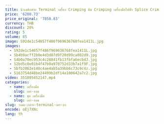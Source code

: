 ```yaml
---
title: นิวเมติกสาย Terminal เครื่อง Crimping คีม Crimping เครื่องมือไฟฟ้า Splice Crimp Connector อุปกรณ์สายไฟอัตโนมัติ
price: '6280.73'
price_original: '7850.83'
currency: THB
discount: 20%
rating: 5
volume: 85
image: S92de1c54657f486f969636768fea1411L.jpg
images:
  - S92de1c54657f486f969636768fea1411L.jpg
  - Sb4b9acff2b0e4d3d87d9f20d99ca002d9.jpg
  - S4b0a70ec953c4c28841fb13fbfa6ecbdJ.jpg
  - S2bd5c0e01b4f47b0a970752d33b7a1f9F.jpg
  - Sbfb2062e148c4ae4ab5a39bb6c73c9c4z.jpg
  - S163754d48be24499b2df14a100642a7c2.jpg
video: 351805452147.mp4
categories:
  - name: เครื่องมือ
    slug: เคร-องม
  - name: ชุด เครื่องมือ
    slug: เคร-องม
slug: วเมต-กสาย-terminal-เคร-อง
encode: oEj7XNc
lang: th
---
```

  